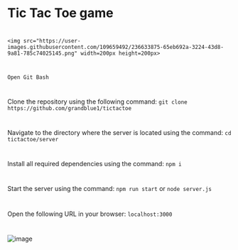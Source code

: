 #                                                                     Tic Tac Toe game 
#
```<img src="https://user-images.githubusercontent.com/109659492/236633875-65eb692a-3224-43d8-9a81-785c74025145.png" width=200px height=200px>```
#
```Open Git Bash```
#
Clone the repository using the following command: ```git clone https://github.com/grandblue1/tictactoe```
#
Navigate to the directory where the server is located using the command:  ```cd tictactoe/server```
#
Install all required dependencies using the command:  ```npm i```
#
Start the server using the command: ```npm run start``` or ```node server.js```
#
Open the following URL in your browser: ```localhost:3000```
#
![image](https://user-images.githubusercontent.com/109659492/236633780-cf6c11f0-d40a-4c23-b3cb-6200a8c1eafb.png)

